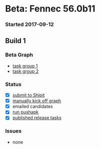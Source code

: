 # Beta: Fennec 56.0b11

### Started 2017-09-12

## Build 1

### Beta Graph
- [task group 1](https://tools.taskcluster.net/push-inspector/#/RAs3wHA3RCqs5mXUsl7jew)
- [task group 2](https://tools.taskcluster.net/push-inspector/#/YVve7RiXS8yaiK1Kgmxllg)

### Status
- [x] [submit to Shipit](https://wiki.mozilla.org/Release:Release_Automation_on_Mercurial:Starting_a_Release#Submit_to_Ship_It)
- [x] [manually kick off graph](https://github.com/mozilla/releasewarrior/blob/master/how-tos/fennec-temp-relpro.md#start-off-the-fennec-graph)
- [x] emailed candidates
- [x] [run pushapk](https://github.com/mozilla/releasewarrior/blob/master/how-tos/fennec-temp-relpro.md#run-pushapk-manually)
- [x] [published release tasks](https://wiki.mozilla.org/Release:Release_Automation_on_Mercurial:Updates_through_Shipping#Post-release_tasks)

### Issues
- none


